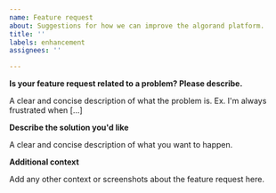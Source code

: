 ```yaml
---
name: Feature request
about: Suggestions for how we can improve the algorand platform.
title: ''
labels: enhancement
assignees: ''

---
```


<!--
NOTE: If this issue relates to security, please use the vulnerability disclosure form here:
https://www.algorand.com/resources/blog/security

General, developer or support questions concerning Algorand should be directed to the Algorand Forums https://forum.algorand.org/.
-->

<!--
This project is focused on low level platform concerns. A good feature request would be related
to protocol and network usage, debugging and monitoring tools, and goal commands.

Higher level suggestions relating to layer 2 applications (like wallet apps) are not appropriate here.
-->
**Is your feature request related to a problem? Please describe.**

A clear and concise description of what the problem is. Ex. I'm always frustrated when [...]

**Describe the solution you'd like**

A clear and concise description of what you want to happen.

**Additional context**

Add any other context or screenshots about the feature request here.
